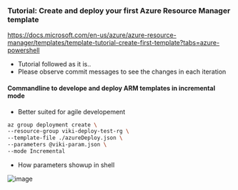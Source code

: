 ### Tutorial: Create and deploy your first Azure Resource Manager template  

https://docs.microsoft.com/en-us/azure/azure-resource-manager/templates/template-tutorial-create-first-template?tabs=azure-powershell

* Tutorial followed as it is..
* Please observe commit messages to see the changes in each iteration


#### Commandline to develope and deploy ARM templates in incremental mode

* Better suited for agile developement

```bash
az group deployment create \
--resource-group viki-deploy-test-rg \
--template-file ./azureDeploy.json \
--parameters @viki-param.json \
--mode Incremental
```

* How parameters showup in shell

![image](https://user-images.githubusercontent.com/13016162/71651354-e3bb0f00-2d42-11ea-9900-9e6f9f772e69.png)
